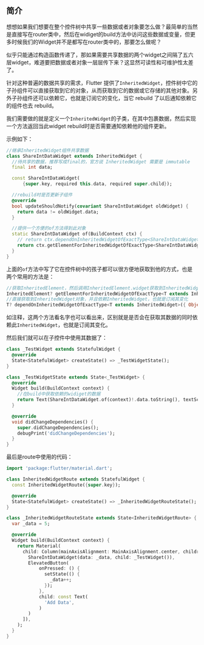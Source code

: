 ## 简介

想想如果我们想要在整个控件树中共享一些数据或者对象要怎么做？最简单的当然是直接写在router类中，然后在widiget的build方法中访问这些数据或变量，但更多时候我们的Widget并不是都写在router类中的，那要怎么做呢？

似乎只能通过构造函数传递了，那如果需要共享数据的两个widget之间隔了五六层widget，难道要把数据或者对象一层层传下来？这显然可读性和可维护性太差了。

针对这种普遍的数据共享的需求，Flutter 提供了`InheritedWidget`，控件树中它的子孙组件可以直接获取到它的对象，从而获取到它的数据或它存储的其他对象。另外子孙组件还可以依赖它，也就是订阅它的变化，当它 rebuild 了以后通知依赖它的组件也去 rebuild。

我们需要做的就是定义一个`InheritedWidget`的子类，在其中包裹数据，然后实现一个方法返回当此widget rebuild时是否需要通知依赖他的组件更新。

示例如下：

```dart
//继承InheritedWidget组件共享数据
class ShareIntDataWidget extends InheritedWidget {
  //待共享的数据，推荐写成final的，官方说 InheritedWidget 需要是 immutable
  final int data;

  const ShareIntDataWidget(
      {super.key, required this.data, required super.child});

  //rebuild时是否更新子组件
  @override
  bool updateShouldNotify(covariant ShareIntDataWidget oldWidget) {
    return data != oldWidget.data;
  }

  //提供一个方便的of方法得到此对象
  static ShareIntDataWidget of(BuildContext ctx) {
    // return ctx.dependOnInheritedWidgetOfExactType<ShareIntDataWidget>();
    return ctx.getElementForInheritedWidgetOfExactType<ShareIntDataWidget>()!.widget as ShareIntDataWidget;
  }
}
```

上面的`of`方法中写了它在控件树中的孩子都可以很方便地获取到他的方式，也是两个常用的方法是：

```dart
//获取InheritedElement，然后调用InheritedElement.widget获取到InheritedWidget对象
InheritedElement? getElementForInheritedWidgetOfExactType<T extends InheritedWidget>();
//直接获取到InheritedWidget对象，并且依赖InheritedWidget，也就是订阅其变化
T? dependOnInheritedWidgetOfExactType<T extends InheritedWidget>({ Object? aspect });
```

如注释，这两个方法看名字也可以看出来，区别就是是否会在获取其数据的同时依赖此`InheritedWidget`，也就是订阅其变化。

然后我们就可以在子控件中使用其数据了：

```dart
class _TestWidget extends StatefulWidget {
  @override
  State<StatefulWidget> createState() => _TestWidgetState();
}

class _TestWidgetState extends State<_TestWidget> {
  @override
  Widget build(BuildContext context) {
    //在build中获取依赖的widiget的数据
    return Text(ShareIntDataWidget.of(context)!.data.toString(), textScaleFactor: 3);
  }

  @override
  void didChangeDependencies() {
    super.didChangeDependencies();
    debugPrint('didChangeDependencies');
  }
}
```

最后是route中使用的代码：

```dart
import 'package:flutter/material.dart';

class InheritedWidgetRoute extends StatefulWidget {
  const InheritedWidgetRoute({super.key});

  @override
  State<StatefulWidget> createState() => _InheritedWidgetRouteState();
}

class _InheritedWidgetRouteState extends State<InheritedWidgetRoute> {
  var _data = 5;

  @override
  Widget build(BuildContext context) {
    return Material(
      child: Column(mainAxisAlignment: MainAxisAlignment.center, children: [
        ShareIntDataWidget(data: _data, child: _TestWidget()),
        ElevatedButton(
            onPressed: () {
              setState(() {
                _data++;
              });
            },
            child: const Text(
              'Add Data',
            )
        )
      ]),
    );
  }
}
```